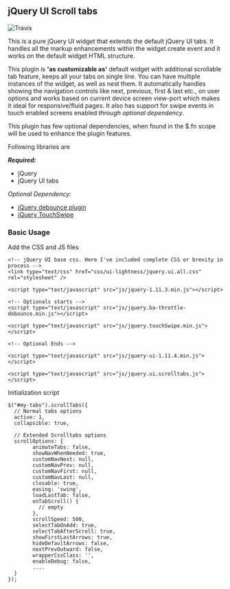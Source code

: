 ## jQuery UI Scroll tabs

![Travis](https://travis-ci.org/davidsekar/jQuery-UI-ScrollTab.svg?branch=master)

This is a pure jQuery UI widget that extends the default jQuery UI tabs. It handles all the markup enhancements within the widget create event and it works on the default widget HTML structure.

This plugin is __'as customizable as'__ default widget with additional scrollable tab feature, keeps all your tabs on single line. You can have multiple instances of the widget, as well as nest them. It automatically handles showing the navigation controls like next, previous, first & last etc., on user options and works based on current device screen view-port which makes it ideal for responsive/fluid pages. It also has support for swipe events in touch enabled screens enabled _through optional dependency_.

This plugin has few optional dependencies, when found in the $.fn scope will be used to enhance the plugin features.

Following libraries are

**_Required:_**
- jQuery
- jQuery UI tabs

_Optional Dependency:_
- [jQuery debounce plugin](https://github.com/cowboy/jquery-throttle-debounce)
- [jQuery TouchSwipe](https://github.com/mattbryson/TouchSwipe-Jquery-Plugin)

### Basic Usage

Add the CSS and JS files

```
<!-- jQuery UI base css. Here I've included complete CSS or brevity in process -->
<link type="text/css" href="css/ui-lightness/jquery.ui.all.css" rel="stylesheet" />

<script type="text/javascript" src="js/jquery-1.11.3.min.js"></script>

<!-- Optionals starts -->
<script type="text/javascript" src="js/jquery.ba-throttle-debounce.min.js"></script>

<script type="text/javascript" src="js/jquery.touchSwipe.min.js"></script>

<!-- Optional Ends -->

<script type="text/javascript" src="js/jquery-ui-1.11.4.min.js"></script>

<script type="text/javascript" src="js/jquery.ui.scrolltabs.js"></script>
```

Initialization script

```
$("#my-tabs").scrollTabs({
  // Normal tabs options
  active: 1,
  collapsible: true,

  // Extended Scrolltabs options
  scrollOptions: {
        animateTabs: false,
        showNavWhenNeeded: true,
        customNavNext: null,
        customNavPrev: null,
        customNavFirst: null,
        customNavLast: null,
        closable: true,
        easing: 'swing',
        loadLastTab: false,
        onTabScroll() {
          // empty
        },
        scrollSpeed: 500,
        selectTabOnAdd: true,
        selectTabAfterScroll: true,
        showFirstLastArrows: true,
        hideDefaultArrows: false,
        nextPrevOutward: false,
        wrapperCssClass: '',
        enableDebug: false,
        ....
  }
});
```
